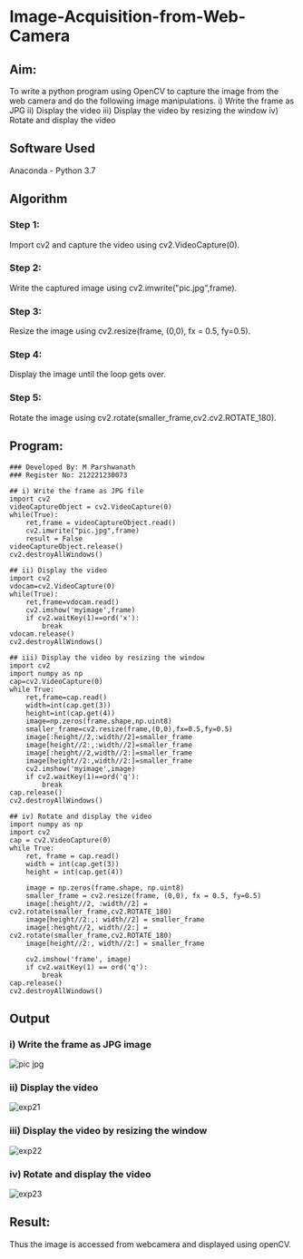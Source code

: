 # Image-Acquisition-from-Web-Camera
## Aim:
 
To write a python program using OpenCV to capture the image from the web camera and do the following image manipulations.
i) Write the frame as JPG 
ii) Display the video 
iii) Display the video by resizing the window
iv) Rotate and display the video

## Software Used
Anaconda - Python 3.7

## Algorithm
### Step 1:
Import cv2 and capture the video using cv2.VideoCapture(0).
### Step 2:
Write the captured image using cv2.imwrite("pic.jpg",frame).

### Step 3:
Resize the image using cv2.resize(frame, (0,0), fx = 0.5, fy=0.5).

### Step 4:
Display the image until the loop gets over.

### Step 5:
Rotate the image using cv2.rotate(smaller_frame,cv2.cv2.ROTATE_180).

## Program:
``` 
### Developed By: M Parshwanath
### Register No: 212221230073
```
```
## i) Write the frame as JPG file
import cv2
videoCaptureObject = cv2.VideoCapture(0)
while(True):
    ret,frame = videoCaptureObject.read()
    cv2.imwrite("pic.jpg",frame)
    result = False
videoCaptureObject.release()
cv2.destroyAllWindows()

## ii) Display the video
import cv2
vdocam=cv2.VideoCapture(0)
while(True):
    ret,frame=vdocam.read()
    cv2.imshow('myimage',frame)
    if cv2.waitKey(1)==ord('x'):
        break
vdocam.release()
cv2.destroyAllWindows()

## iii) Display the video by resizing the window
import cv2
import numpy as np
cap=cv2.VideoCapture(0)
while True:
    ret,frame=cap.read()
    width=int(cap.get(3))
    height=int(cap.get(4))
    image=np.zeros(frame.shape,np.uint8)
    smaller_frame=cv2.resize(frame,(0,0),fx=0.5,fy=0.5)
    image[:height//2,:width//2]=smaller_frame
    image[height//2:,:width//2]=smaller_frame
    image[:height//2,width//2:]=smaller_frame
    image[height//2:,width//2:]=smaller_frame
    cv2.imshow('myimage',image)
    if cv2.waitKey(1)==ord('q'):
        break
cap.release()
cv2.destroyAllWindows()

## iv) Rotate and display the video
import numpy as np
import cv2
cap = cv2.VideoCapture(0)
while True:
    ret, frame = cap.read()
    width = int(cap.get(3))
    height = int(cap.get(4))
    
    image = np.zeros(frame.shape, np.uint8)
    smaller_frame = cv2.resize(frame, (0,0), fx = 0.5, fy=0.5)
    image[:height//2, :width//2] = cv2.rotate(smaller_frame,cv2.ROTATE_180)
    image[height//2:,: width//2] = smaller_frame
    image[:height//2, width//2:] = cv2.rotate(smaller_frame,cv2.ROTATE_180)
    image[height//2:, width//2:] = smaller_frame

    cv2.imshow('frame', image)
    if cv2.waitKey(1) == ord('q'):
        break
cap.release()
cv2.destroyAllWindows()
```

## Output

### i) Write the frame as JPG image
![pic jpg](img.png)

### ii) Display the video
![exp21 ](img1.png)

### iii) Display the video by resizing the window
![exp22](img2.png)

### iv) Rotate and display the video
![exp23](img3.png)


## Result:
Thus the image is accessed from webcamera and displayed using openCV.

